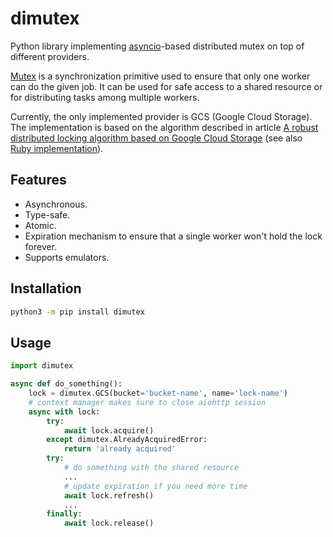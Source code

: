 # dimutex

Python library implementing [asyncio][asyncio]-based distributed mutex on top of different providers.

[Mutex][mutex] is a synchronization primitive used to ensure that only one worker can do the given job. It can be used for safe access to a shared resource or for distributing tasks among multiple workers.

Currently, the only implemented provider is GCS (Google Cloud Storage). The implementation is based on the algorithm described in article [A robust distributed locking algorithm based on Google Cloud Storage][gcs-algo] (see also [Ruby implementation][ruby]).

[asyncio]: https://docs.python.org/3/library/asyncio.html
[mutex]: https://stackoverflow.com/questions/34524/what-is-a-mutex
[gcs-algo]: https://www.joyfulbikeshedding.com/blog/2021-05-19-robust-distributed-locking-algorithm-based-on-google-cloud-storage.html
[ruby]: https://github.com/FooBarWidget/distributed-lock-google-cloud-storage-ruby

## Features

+ Asynchronous.
+ Type-safe.
+ Atomic.
+ Expiration mechanism to ensure that a single worker won't hold the lock forever.
+ Supports emulators.

## Installation

```bash
python3 -m pip install dimutex
```

## Usage

```python
import dimutex

async def do_something():
    lock = dimutex.GCS(bucket='bucket-name', name='lock-name')
    # context manager makes sure to close aiohttp session
    async with lock:
        try:
            await lock.acquire()
        except dimutex.AlreadyAcquiredError:
            return 'already acquired'
        try:
            # do something with the shared resource
            ...
            # update expiration if you need more time
            await lock.refresh()
            ...
        finally:
            await lock.release()
```
